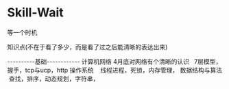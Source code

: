 # Skill-Wait
等一个时机

知识点(不在于看了多少，而是看了过之后能清晰的表达出来)

----------基础------------
计算机网络 4月底对网络有个清晰的认识   7层模型，握手，tcp与ucp，http
操作系统    线程进程，死锁，内存管理，
数据结构与算法  查找，排序，动态规划，字符串，

